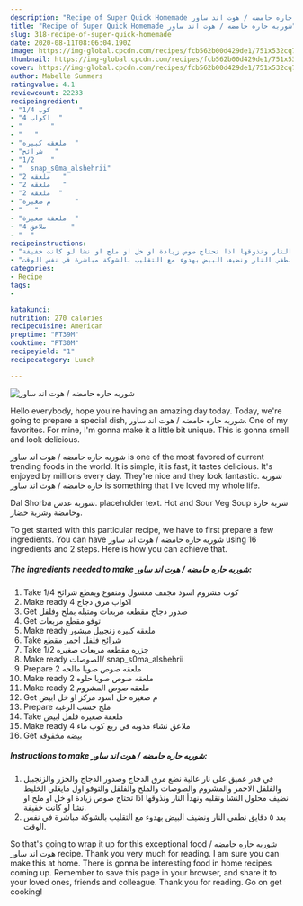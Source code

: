 ```yaml
---
description: "Recipe of Super Quick Homemade شوربه حاره حامضه / هوت اند ساور"
title: "Recipe of Super Quick Homemade شوربه حاره حامضه / هوت اند ساور"
slug: 318-recipe-of-super-quick-homemade
date: 2020-08-11T08:06:04.190Z
image: https://img-global.cpcdn.com/recipes/fcb562b00d429de1/751x532cq70/الصورة-الرئيسية-لوصفةشوربه-حاره-حامضه-هوت-اند-ساور.jpg
thumbnail: https://img-global.cpcdn.com/recipes/fcb562b00d429de1/751x532cq70/الصورة-الرئيسية-لوصفةشوربه-حاره-حامضه-هوت-اند-ساور.jpg
cover: https://img-global.cpcdn.com/recipes/fcb562b00d429de1/751x532cq70/الصورة-الرئيسية-لوصفةشوربه-حاره-حامضه-هوت-اند-ساور.jpg
author: Mabelle Summers
ratingvalue: 4.1
reviewcount: 22233
recipeingredient:
- "1/4 كوب       "
- "4 اكواب  "
- "       "
- "   "
- "ملعقه كبيره  "
- "شرائح   "
- "1/2    "
- "  snap_s0ma_alshehrii"
- "2 ملعقه   "
- "2 ملعقه   "
- "2 ملعقه  "
- "م صغيره      "
- "   "
- "ملعقة صغيرة  "
- "4 ملاعق      "
- "  "
recipeinstructions:
- "في قدر عميق على نار عالية نضع مرق الدجاج وصدور الدجاج والجزر والزنجبيل والفلفل الاحمر والمشروم والصوصات والملح والفلفل والتوفو اول مايغلي الخليط نضيف محلول النشا ونقلبه ونهدأ النار ونذوقها اذا تحتاج صوص زيادة او خل او ملح او نشا لو كانت خفيفة."
- "بعد ٥ دقايق نطفي النار ونضيف البيض بهدوء مع التقليب بالشوكة مباشرة في نفس الوقت."
categories:
- Recipe
tags:
- 

katakunci:  
nutrition: 270 calories
recipecuisine: American
preptime: "PT39M"
cooktime: "PT30M"
recipeyield: "1"
recipecategory: Lunch

---
```



![شوربه حاره حامضه / هوت اند ساور](https://img-global.cpcdn.com/recipes/fcb562b00d429de1/751x532cq70/الصورة-الرئيسية-لوصفةشوربه-حاره-حامضه-هوت-اند-ساور.jpg)

Hello everybody, hope you're having an amazing day today. Today, we're going to prepare a special dish, شوربه حاره حامضه / هوت اند ساور. One of my favorites. For mine, I'm gonna make it a little bit unique. This is gonna smell and look delicious.

شوربه حاره حامضه / هوت اند ساور is one of the most favored of current trending foods in the world. It is simple, it is fast, it tastes delicious. It's enjoyed by millions every day. They're nice and they look fantastic. شوربه حاره حامضه / هوت اند ساور is something that I've loved my whole life.

Dal Shorba شوربة عدس. placeholder text. Hot and Sour Veg Soup شربة حارة وحامضة وشربة خضار.


To get started with this particular recipe, we have to first prepare a few ingredients. You can have شوربه حاره حامضه / هوت اند ساور using 16 ingredients and 2 steps. Here is how you can achieve that.

<!--inarticleads1-->

##### The ingredients needed to make شوربه حاره حامضه / هوت اند ساور:

1. Take 1/4 كوب مشروم اسود مجفف مغسول ومنقوع ويقطع شرائح
1. Make ready 4 اكواب مرق دجاج
1. Get  صدور دجاج مقطعه مربعات ومتبله بملح وفلفل
1. Get  توفو مقطع مربعات
1. Make ready ملعقه كبيره زنجبيل مبشور
1. Take شرائح فلفل احمر مقطع
1. Take 1/2 جزره مقطعه مربعات صغيره
1. Make ready  الصوصات/ snap_s0ma_alshehrii
1. Prepare 2 ملعقه صوص صويا مالحه
1. Make ready 2 ملعقه صوص صويا حلوه
1. Make ready 2 ملعقه صوص المشروم
1. Get م صغيره خل اسود مركز او خل ابيض
1. Prepare  ملح حسب الرغبة
1. Take ملعقة صغيرة فلفل ابيض
1. Make ready 4 ملاعق نشاء مذوبه في ربع كوب ماء
1. Get  بيضه مخفوقه




<!--inarticleads2-->

##### Instructions to make شوربه حاره حامضه / هوت اند ساور:

1. في قدر عميق على نار عالية نضع مرق الدجاج وصدور الدجاج والجزر والزنجبيل والفلفل الاحمر والمشروم والصوصات والملح والفلفل والتوفو اول مايغلي الخليط نضيف محلول النشا ونقلبه ونهدأ النار ونذوقها اذا تحتاج صوص زيادة او خل او ملح او نشا لو كانت خفيفة.
1. بعد ٥ دقايق نطفي النار ونضيف البيض بهدوء مع التقليب بالشوكة مباشرة في نفس الوقت.




So that's going to wrap it up for this exceptional food شوربه حاره حامضه / هوت اند ساور recipe. Thank you very much for reading. I am sure you can make this at home. There is gonna be interesting food in home recipes coming up. Remember to save this page in your browser, and share it to your loved ones, friends and colleague. Thank you for reading. Go on get cooking!
